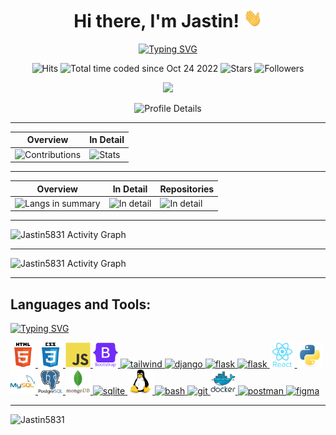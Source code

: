 <h1 align="center">
    Hi there, I'm Jastin! 
    <img src="https://raw.githubusercontent.com/Jastin5831/Jastin5831/master/static/wave.gif" width="30px" height="30px">
</h1>
<p align="center">
    <a href="https://github.com/Jastin5831"><img src="https://readme-typing-svg.demolab.com?font=Fira+Code&weight=600&duration=2000&pause=1000&center=true&width=435&lines=Passionate+Software+Engineer;Open+Source+Enthusiast" alt="Typing SVG" /></a>
</p>

<div align="center">

![Hits](https://hits.seeyoufarm.com/api/count/incr/badge.svg?url=https%3A%2F%2Fgithub.com%2FJastin5831&count_bg=%2379C83D&title_bg=%23555555&icon=github.svg&icon_color=%23E7E7E7&title=Hits&edge_flat=false)
![Total time coded since Oct 24 2022](https://wakatime.com/badge/user/168edf9f-71dc-49cc-bf77-592d9c9d4eed.svg)
![Stars](https://img.shields.io/github/stars/Jastin5831?label=Stars&style=social)
![Followers](https://img.shields.io/github/followers/Jastin5831?label=Followers&style=social)

</div>

<div align="center  ">
    <img id="preview" src="https://komarev.com/ghpvc/?username=Jastin5831&color=grey">
</div>

<p align="center">
    <img src="https://github-profile-summary-cards.vercel.app/api/cards/profile-details?username=Jastin5831&theme=tokyonight" alt="Profile Details"/>
</p>

<p align="center">

---

| Overview | In Detail |
|--------|----------|
| ![Contributions](https://streak-stats.demolab.com?user=Jastin5831&theme=tokyonight) | ![Stats](https://github-readme-stats.vercel.app/api?username=Jastin5831&show_icons=true&theme=tokyonight&include_all_commits=true&count_private=true) |

---

| Overview | In Detail | Repositories |
|--------|----------|-------------------|
| ![Langs in summary](https://github-readme-stats.vercel.app/api/top-langs/?username=Jastin5831&theme=tokyonight) | ![In detail](https://api.githubtrends.io/user/svg/Almas-Ali/langs?time_range=all_time&include_private=True&group=public&theme=synthwaves) | ![In detail](https://api.githubtrends.io/user/svg/Almas-Ali/repos?time_range=all_time&include_private=true&theme=synthwaves) |

---

</p>


![Jastin5831 Activity Graph](https://github-readme-activity-graph.vercel.app/graph?username=Jastin5831&theme=vue) 

---

</p>


![Jastin5831 Activity Graph](https://github-readme-activity-graph.vercel.app/graph?username=Jastin5831&theme=vue) 

---

## Languages and Tools:

<a href="https://github.com/Jastin5831"><img src="https://readme-typing-svg.demolab.com?font=Tektur&pause=3000&random=false&width=620&lines=Transforming+ideas+into+innovation%2C+one+line+of+Python+at+a+time." alt="Typing SVG" /></a>

<a href="https://www.w3.org/html/" target="_blank"> <img
    src="https://raw.githubusercontent.com/devicons/devicon/master/icons/html5/html5-original-wordmark.svg" alt="html5"
    width="40" height="40" /> </a>
<a href="https://www.w3schools.com/css/" target="_blank"> <img
    src="https://raw.githubusercontent.com/devicons/devicon/master/icons/css3/css3-original-wordmark.svg" alt="css3"
    width="40" height="40" /> </a>
<a href="https://developer.mozilla.org/en-US/docs/Web/JavaScript" target="_blank"> <img
    src="https://raw.githubusercontent.com/devicons/devicon/master/icons/javascript/javascript-original.svg"
    alt="javascript" width="40" height="40" /> </a>
<a href="https://getbootstrap.com" target="_blank"> <img
    src="https://raw.githubusercontent.com/devicons/devicon/master/icons/bootstrap/bootstrap-plain-wordmark.svg"
    alt="bootstrap" width="40" height="40" /> </a>
<a href="https://tailwindcss.com/" target="_blank"> <img src="https://www.vectorlogo.zone/logos/tailwindcss/tailwindcss-icon.svg" alt="tailwind" width="40" height="40"/> </a>
<a href="https://www.djangoproject.com/" target="_blank"> <img
    src="https://cdn.worldvectorlogo.com/logos/django.svg" alt="django" width="40" height="40" /> </a>
<a href="https://flask.palletsprojects.com/" target="_blank"> <img
    src="https://www.vectorlogo.zone/logos/pocoo_flask/pocoo_flask-icon.svg" alt="flask" width="40" height="40" /> </a>
<a href="https://fastapi.tiangolo.com/" target="_blank"> <img
    src="https://cdn.jsdelivr.net/gh/devicons/devicon/icons/fastapi/fastapi-original.svg" alt="flask" width="40"
    height="40" /> </a>
<a href="https://reactjs.org/" target="_blank"> <img
    src="https://raw.githubusercontent.com/devicons/devicon/master/icons/react/react-original-wordmark.svg" alt="react"
    width="40" height="40" /> </a>
<a href="https://www.python.org" target="_blank"> <img
    src="https://raw.githubusercontent.com/devicons/devicon/master/icons/python/python-original.svg" alt="python"
    width="40" height="40" /> </a>
<a href="https://www.mysql.com/" target="_blank"> <img
    src="https://raw.githubusercontent.com/devicons/devicon/master/icons/mysql/mysql-original-wordmark.svg" alt="mysql"
    width="40" height="40" /> </a>
<a href="https://www.postgresql.org" target="_blank"> <img
    src="https://raw.githubusercontent.com/devicons/devicon/master/icons/postgresql/postgresql-original-wordmark.svg"
    alt="postgresql" width="40" height="40" /> </a>
<a href="https://www.mongodb.com/" target="_blank"> <img
    src="https://raw.githubusercontent.com/devicons/devicon/master/icons/mongodb/mongodb-original-wordmark.svg"
    alt="mongodb" width="40" height="40" /> </a>
<a href="https://www.sqlite.org/" target="_blank"> <img
    src="https://www.vectorlogo.zone/logos/sqlite/sqlite-icon.svg" alt="sqlite" width="40" height="40" /> </a>
<a href="https://www.linux.org/" target="_blank"> <img
    src="https://raw.githubusercontent.com/devicons/devicon/master/icons/linux/linux-original.svg" alt="linux"
    width="40" height="40" /> </a>
<a href="https://www.gnu.org/software/bash/" target="_blank"> <img
    src="https://www.vectorlogo.zone/logos/gnu_bash/gnu_bash-icon.svg" alt="bash" width="40" height="40" />
</a>
<a href="https://git-scm.com/" target="_blank"> <img
    src="https://www.vectorlogo.zone/logos/git-scm/git-scm-icon.svg" alt="git" width="40" height="40" /> </a>
<a href="https://www.docker.com/" target="_blank"> <img
    src="https://raw.githubusercontent.com/devicons/devicon/master/icons/docker/docker-original-wordmark.svg"
    alt="docker" width="40" height="40" /> </a>
<a href="https://postman.com" target="_blank"> <img src="https://www.vectorlogo.zone/logos/getpostman/getpostman-icon.svg" alt="postman" width="40" height="40"/> </a>
<a href="https://www.figma.com/" target="_blank"> <img src="https://www.vectorlogo.zone/logos/figma/figma-icon.svg" alt="figma" width="40" height="40"/> </a>

<hr>
<img src="https://github-profile-trophy.vercel.app/?username=Jastin5831" alt="Jastin5831" />